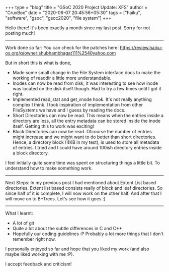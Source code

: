 +++
type = "blog"
title = "GSoC 2020 Project Update: XFS"
author = "CruxBox"
date = "2020-06-07 20:45:56+05:30"
tags = ["haiku", "software", "gsoc", "gsoc2020", "file system"]
+++

Hello there!
It's been exactly a month since my last post. Sorry for not posting much!

---

Work done so far:
You can check for the patches here: https://review.haiku-os.org/q/owner:shubhambhagat111%2540yahoo.com

But in short this is what is done,

- Made some small change in the File System interface docs to make the working of readdir a little more understandable.
- Inodes can now be read from disk, it was interesting to see how inode was located on the disk itself though. Had to try a few times until I got it right.
- Implemented read_stat and get_vnode hook. It's not really anything complex I think. I took inspiration of implementation from other FileSystems we have and I guess by reading the docs.
- Short Directories can now be read. This means when the entries inside a directory are less, all the entry metadata can be stored inside the inode itself. Getting this to work was exciting!
- Block Directories can now be read. Ofcourse the number of entries might increase and we might want to do better than short directories. Hence, a directory block (4KB in my test), is used to store all metadata of entries. I tried and I could have around 100ish directory entries inside a block directory.

I feel initially quite some time was spent on structuring things a little bit. To understand how to make something work.

---

Next Steps:
In my previous post I had mentioned about Extent List based directories. Extent list based consists really of block and leaf directories. So since half of it is complete, I will now work on the other half.
And after that I will move on to B+Trees. Let's see how it goes :)

---

What I learnt:

- A lot of git
- Quite a lot about the subtle differences in C and C++
- Hopefully our coding guidelines :P
Probably a lot more things that I don't remember right now.

I personally enjoyed so far and hope that you liked my work (and also maybe liked working with me :P).

I accept feedback and criticism!
